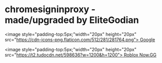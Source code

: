 # chromesigninproxy - made/upgraded by EliteGodian

<image style="padding-top:5px;"width="20px" height="20px" src="https://cdn-icons-png.flaticon.com/512/281/281764.png"></image><a target="_self" href="https://www.google.com" > Google </a>

<image style="padding-top:5px;"width="20px" height="20px" src="https://t2.tudocdn.net/598636?w=1200&h=1200"></image><a target="_self" href="https://now.gg/apps/roblox-corporation/5349/roblox.html" > Roblox Now.GG </a>
